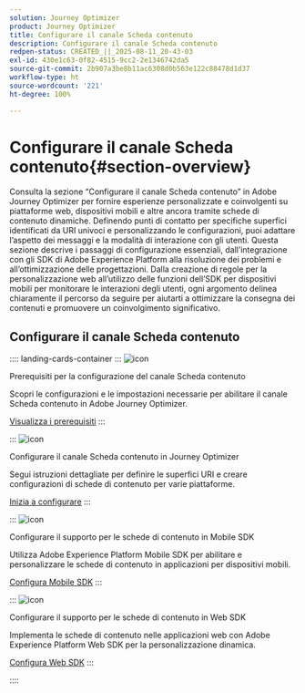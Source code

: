```yaml
---
solution: Journey Optimizer
product: Journey Optimizer
title: Configurare il canale Scheda contenuto
description: Configurare il canale Scheda contenuto
redpen-status: CREATED_||_2025-08-11_20-43-03
exl-id: 430e1c63-0f82-4515-9cc2-2e1346742da5
source-git-commit: 2b907a3be8b11ac6308d0b563e122c88478d1d37
workflow-type: ht
source-wordcount: '221'
ht-degree: 100%

---
```


# Configurare il canale Scheda contenuto{#section-overview}

Consulta la sezione “Configurare il canale Scheda contenuto” in Adobe Journey Optimizer per fornire esperienze personalizzate e coinvolgenti su piattaforme web, dispositivi mobili e altre ancora tramite schede di contenuto dinamiche. Definendo punti di contatto per specifiche superfici identificati da URI univoci e personalizzando le configurazioni, puoi adattare l’aspetto dei messaggi e la modalità di interazione con gli utenti. Questa sezione descrive i passaggi di configurazione essenziali, dall’integrazione con gli SDK di Adobe Experience Platform alla risoluzione dei problemi e all’ottimizzazione delle progettazioni. Dalla creazione di regole per la personalizzazione web all’utilizzo delle funzioni dell’SDK per dispositivi mobili per monitorare le interazioni degli utenti, ogni argomento delinea chiaramente il percorso da seguire per aiutarti a ottimizzare la consegna dei contenuti e promuovere un coinvolgimento significativo.

## Configurare il canale Scheda contenuto

:::: landing-cards-container
:::
![icon](https://cdn.experienceleague.adobe.com/icons/gear.svg)

Prerequisiti per la configurazione del canale Scheda contenuto

Scopri le configurazioni e le impostazioni necessarie per abilitare il canale Scheda contenuto in Adobe Journey Optimizer.

[Visualizza i prerequisiti](../using/content-card/content-card-configuration-prereq.md)
:::

:::
![icon](https://cdn.experienceleague.adobe.com/icons/circle-play.svg)

Configurare il canale Scheda contenuto in Journey Optimizer

Segui istruzioni dettagliate per definire le superfici URI e creare configurazioni di schede di contenuto per varie piattaforme.

[Inizia a configurare](../using/content-card/content-card-configuration.md)
:::

:::
![icon](https://cdn.experienceleague.adobe.com/icons/code-branch.svg)

Configurare il supporto per le schede di contenuto in Mobile SDK

Utilizza Adobe Experience Platform Mobile SDK per abilitare e personalizzare le schede di contenuto in applicazioni per dispositivi mobili.

[Configura Mobile SDK](../using/content-card/content-card-lp.md)
:::

:::
![icon](https://cdn.experienceleague.adobe.com/icons/code-branch.svg)

Configurare il supporto per le schede di contenuto in Web SDK

Implementa le schede di contenuto nelle applicazioni web con Adobe Experience Platform Web SDK per la personalizzazione dinamica.

[Configura Web SDK](../using/content-card/content-card-configuration-sdk.md)
:::

::::
